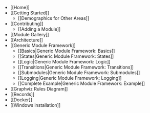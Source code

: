 - [[Home]]
- [[Getting Started]]
  - [[Demographics for Other Areas]]
- [[Contributing]]
  - [[Adding a Module]]
- [[Module Gallery]]
- [[Architecture]]
- [[Generic Module Framework]]
  - [[Basics|Generic Module Framework: Basics]]
  - [[States|Generic Module Framework: States]]
  - [[Logic|Generic Module Framework: Logic]]
  - [[Transitions|Generic Module Framework: Transitions]]
  - [[Submodules|Generic Module Framework: Submodules]]
  - [[Logging|Generic Module Framework: Logging]]
  - [[Complete Example|Generic Module Framework: Example]]
- [[Graphviz Rules Diagram]]
- [[Records]]
- [[Docker]]
- [[Windows installation]]
